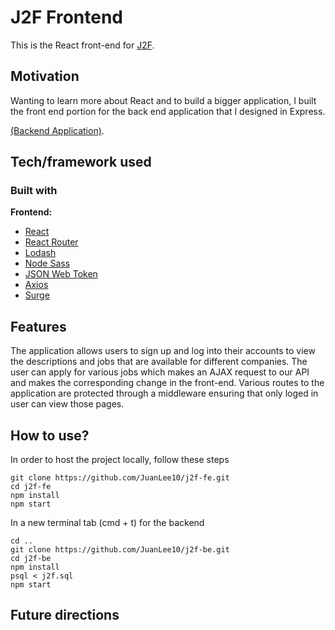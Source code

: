 # J2F Frontend

This is the React front-end for [J2F](https://yummy-ink.surge.sh).

## Motivation
<!-- A short description of the motivation behind the creation and maintenance of the project. This should explain **why** the project exists. -->

Wanting to learn more about React and to build a bigger application, I built 
the front end portion for the back end application that I designed in Express.

[(Backend Application)](https://github.com/JuanLee10/j2f-be). 

<!-- ## Build status
Build status of continus integration i.e. travis, appveyor etc. Ex. - 

[![Build Status](https://travis-ci.org/akashnimare/foco.svg?branch=master)](https://travis-ci.org/akashnimare/foco)
[![Windows Build Status](https://ci.appveyor.com/api/projects/status/github/akashnimare/foco?branch=master&svg=true)](https://ci.appveyor.com/project/akashnimare/foco/branch/master)

## Code style
If you're using any code style like xo, standard etc. That will help others while contributing to your project. Ex. -

[![js-standard-style](https://img.shields.io/badge/code%20style-standard-brightgreen.svg?style=flat)](https://github.com/feross/standard)
 
## Screenshots
Include logo/demo screenshot etc. -->

## Tech/framework used

### Built with
<b>Frontend:</b>
- [React](https://reactjs.org/)
- [React Router](https://reactrouter.com/web/guides/quick-start)
- [Lodash](https://lodash.com/)
- [Node Sass](https://github.com/sass/node-sass)
- [JSON Web Token](https://github.com/auth0/node-jsonwebtoken)
- [Axios](https://github.com/axios/axios)
- [Surge](https://surge.sh/)

## Features
The application allows users to sign up and log into their accounts to 
view the descriptions and jobs that are available for different companies. 
The user can apply for various jobs which makes an AJAX request to our 
API and makes the corresponding change in the front-end. Various routes 
to the application are protected through a middleware ensuring that only 
loged in user can view those pages. 

## How to use?
In order to host the project locally, follow these steps

    git clone https://github.com/JuanLee10/j2f-fe.git
    cd j2f-fe
    npm install
    npm start
    
In a new terminal tab (cmd + t) for the backend
    
    cd ..
    git clone https://github.com/JuanLee10/j2f-be.git
    cd j2f-be
    npm install
    psql < j2f.sql
    npm start



## Future directions


<!-- 

## Code Example
Show what the library does as concisely as possible, developers should be able to figure out **how** your project solves their problem by looking at the code example. Make sure the API you are showing off is obvious, and that your code is short and concise.

## Installation
Provide step by step series of examples and explanations about how to get a development env running.

## API Reference

Depending on the size of the project, if it is small and simple enough the reference docs can be added to the README. For medium size to larger projects it is important to at least provide a link to where the API reference docs live.

## Tests
Describe and show how to run the tests with code examples.

## Contribute

Let people know how they can contribute into your project. A [contributing guideline](https://github.com/zulip/zulip-electron/blob/master/CONTRIBUTING.md) will be a big plus.

## Credits
Give proper credits. This could be a link to any repo which inspired you to build this project, any blogposts or links to people who contrbuted in this project. 

#### Anything else that seems useful

## License
A short snippet describing the license (MIT, Apache etc)

MIT © [Yourname]() -->
